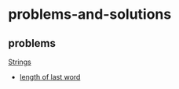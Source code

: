 # problems-and-solutions

## problems

[Strings](/problems/strings/README.md)

- [length of last word](/problems/strings/length-of-last-word/README.md)
